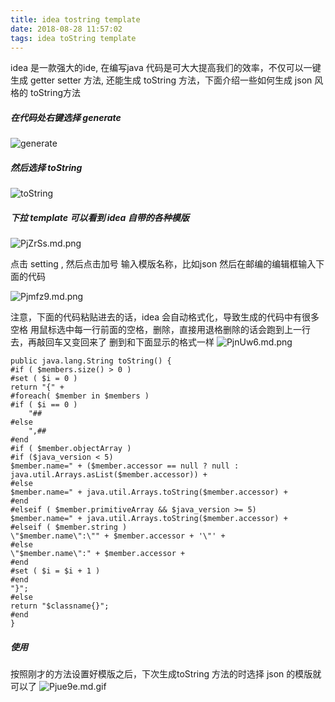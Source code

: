 ```yaml
---
title: idea tostring template
date: 2018-08-28 11:57:02
tags: idea toString template
---
```

idea 是一款强大的ide, 在编写java 代码是可大大提高我们的效率，不仅可以一键生成 getter setter 方法,
还能生成 toString 方法，下面介绍一些如何生成 json 风格的 toString方法

##### 在代码处右键选择 generate
![generate](https://s1.ax1x.com/2018/08/30/PjVwx1.jpg)

##### 然后选择 toString
![toString](https://s1.ax1x.com/2018/08/30/PjZlJH.png)

##### 下拉 template 可以看到 idea 自带的各种模版
![PjZrSs.md.png](https://s1.ax1x.com/2018/08/30/PjZrSs.md.png)

点击 setting , 然后点击加号 输入模版名称，比如json 然后在邮编的编辑框输入下面的代码

![Pjmfz9.md.png](https://s1.ax1x.com/2018/08/30/Pjmfz9.md.png)

注意，下面的代码粘贴进去的话，idea 会自动格式化，导致生成的代码中有很多空格
用鼠标选中每一行前面的空格，删除，直接用退格删除的话会跑到上一行去，再敲回车又变回来了
删到和下面显示的格式一样
![PjnUw6.md.png](https://s1.ax1x.com/2018/08/30/PjnUw6.md.png)
```
public java.lang.String toString() {
#if ( $members.size() > 0 )
#set ( $i = 0 )
return "{" +
#foreach( $member in $members )
#if ( $i == 0 )
    "##
#else
    ",##
#end
#if ( $member.objectArray )
#if ($java_version < 5)
$member.name=" + ($member.accessor == null ? null : java.util.Arrays.asList($member.accessor)) +
#else
$member.name=" + java.util.Arrays.toString($member.accessor) +
#end
#elseif ( $member.primitiveArray && $java_version >= 5)
$member.name=" + java.util.Arrays.toString($member.accessor) +
#elseif ( $member.string )
\"$member.name\":\"" + $member.accessor + '\"' +
#else
\"$member.name\":" + $member.accessor +
#end
#set ( $i = $i + 1 )
#end
"}";
#else
return "$classname{}";
#end
}
```
##### 使用
按照刚才的方法设置好模版之后，下次生成toString 方法的时选择 json 的模版就可以了
![Pjue9e.md.gif](https://s1.ax1x.com/2018/08/30/Pjue9e.md.gif)
